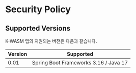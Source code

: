 # Security Policy

## Supported Versions

K-WASM 앱의 지원되는 버전은 다음과 같습니다.

| Version | Supported                             |
| ------- | ------------------------------------- |
|  0.01   | Spring Boot Frameworks 3.16 / Java 17 |

